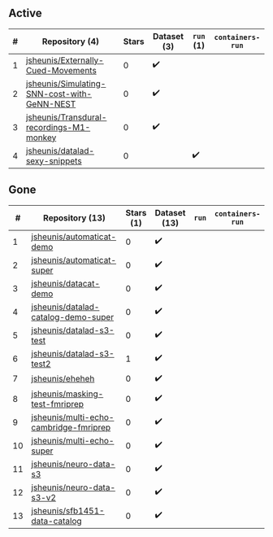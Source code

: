 ## Active
| # | Repository (4) | Stars | Dataset (3) | `run` (1) | `containers-run` |
| --- | --- | --- | --- | --- | --- |
| 1 | [jsheunis/Externally-Cued-Movements](https://github.com/jsheunis/Externally-Cued-Movements) | 0 | :heavy_check_mark: |  |  |
| 2 | [jsheunis/Simulating-SNN-cost-with-GeNN-NEST](https://github.com/jsheunis/Simulating-SNN-cost-with-GeNN-NEST) | 0 | :heavy_check_mark: |  |  |
| 3 | [jsheunis/Transdural-recordings-M1-monkey](https://github.com/jsheunis/Transdural-recordings-M1-monkey) | 0 | :heavy_check_mark: |  |  |
| 4 | [jsheunis/datalad-sexy-snippets](https://github.com/jsheunis/datalad-sexy-snippets) | 0 |  | :heavy_check_mark: |  |

## Gone
| # | Repository (13) | Stars (1) | Dataset (13) | `run` | `containers-run` |
| --- | --- | --- | --- | --- | --- |
| 1 | [jsheunis/automaticat-demo](https://github.com/jsheunis/automaticat-demo) | 0 | :heavy_check_mark: |  |  |
| 2 | [jsheunis/automaticat-super](https://github.com/jsheunis/automaticat-super) | 0 | :heavy_check_mark: |  |  |
| 3 | [jsheunis/datacat-demo](https://github.com/jsheunis/datacat-demo) | 0 | :heavy_check_mark: |  |  |
| 4 | [jsheunis/datalad-catalog-demo-super](https://github.com/jsheunis/datalad-catalog-demo-super) | 0 | :heavy_check_mark: |  |  |
| 5 | [jsheunis/datalad-s3-test](https://github.com/jsheunis/datalad-s3-test) | 0 | :heavy_check_mark: |  |  |
| 6 | [jsheunis/datalad-s3-test2](https://github.com/jsheunis/datalad-s3-test2) | 1 | :heavy_check_mark: |  |  |
| 7 | [jsheunis/eheheh](https://github.com/jsheunis/eheheh) | 0 | :heavy_check_mark: |  |  |
| 8 | [jsheunis/masking-test-fmriprep](https://github.com/jsheunis/masking-test-fmriprep) | 0 | :heavy_check_mark: |  |  |
| 9 | [jsheunis/multi-echo-cambridge-fmriprep](https://github.com/jsheunis/multi-echo-cambridge-fmriprep) | 0 | :heavy_check_mark: |  |  |
| 10 | [jsheunis/multi-echo-super](https://github.com/jsheunis/multi-echo-super) | 0 | :heavy_check_mark: |  |  |
| 11 | [jsheunis/neuro-data-s3](https://github.com/jsheunis/neuro-data-s3) | 0 | :heavy_check_mark: |  |  |
| 12 | [jsheunis/neuro-data-s3-v2](https://github.com/jsheunis/neuro-data-s3-v2) | 0 | :heavy_check_mark: |  |  |
| 13 | [jsheunis/sfb1451-data-catalog](https://github.com/jsheunis/sfb1451-data-catalog) | 0 | :heavy_check_mark: |  |  |
